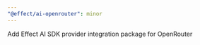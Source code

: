 ```yaml
---
"@effect/ai-openrouter": minor
---
```


Add Effect AI SDK provider integration package for OpenRouter
